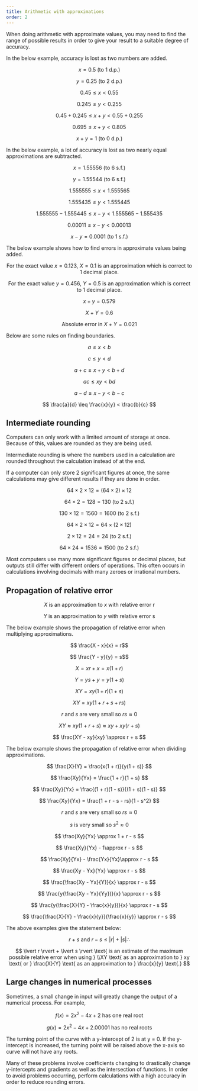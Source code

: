 ```yaml
---
title: Arithmetic with approximations
order: 2
---
```


When doing arithmetic with approximate values, you may need to find the range of possible results in order to give your result to a suitable degree of accuracy.

In the below example, accuracy is lost as two numbers are added.

$$
x = 0.5 \text{ (to 1 d.p.)}
$$

$$
y = 0.25 \text{ (to 2 d.p.)}
$$

$$
0.45 \leq x < 0.55
$$

$$
0.245 \leq y < 0.255
$$

$$
0.45 + 0.245 \leq x + y < 0.55 + 0.255
$$

$$
0.695 \leq x + y < 0.805
$$

$$
x + y = 1 \text{ (to 0 d.p.)}
$$

In the below example, a lot of accuracy is lost as two nearly equal approximations are subtracted.

$$
x = 1.55556 \text{ (to 6 s.f.)}
$$

$$
y = 1.55544 \text{ (to 6 s.f.)}
$$

$$
1.555555 \leq x < 1.555565
$$

$$
1.555435 \leq y < 1.555445
$$

$$
1.555555 - 1.555445 \leq x - y < 1.555565 - 1.555435
$$

$$
0.00011 \leq x - y < 0.00013
$$

$$
x - y = 0.0001 \text{ (to 1 s.f.)}
$$

The below example shows how to find errors in approximate values being added.

$$
\text{For the exact value } x = 0.123\text{, } X = 0.1 \text{ is an approximation which is correct to 1 decimal place.}
$$

$$
\text{For the exact value } y = 0.456 \text{, } Y = 0.5 \text{ is an approximation which is correct to 1 decimal place.}
$$

$$
x + y = 0.579
$$

$$
X + Y = 0.6
$$

$$
\text{Absolute error in }X + Y = 0.021
$$

Below are some rules on finding boundaries.

$$
a \leq x < b$$

$$
c \leq y < d$$

$$
a + c \leq x + y < b + d
$$

$$
ac \leq xy < bd
$$

$$
a - d \leq x - y < b - c
$$

$$
\frac{a}{d} \leq \frac{x}{y} < \frac{b}{c}
$$

## Intermediate rounding

Computers can only work with a limited amount of storage at once. Because of this, values are rounded as they are being used.

Intermediate rounding is where the numbers used in a calculation are rounded throughout the calculation instead of at the end.

If a computer can only store 2 significant figures at once, the same calculations may give different results if they are done in order.

$$
64 \times 2 \times 12 = (64 \times 2) \times 12
$$

$$
64 \times 2 = 128 = 130 \text{ (to 2 s.f.)}
$$

$$
130 \times 12 = 1560 = 1600 \text{ (to 2 s.f.)}
$$

$$
64 \times 2 \times 12 = 64 \times (2 \times 12)
$$

$$
2 \times 12 = 24 = 24 \text{ (to 2 s.f.)}
$$

$$
64 \times 24 = 1536 = 1500 \text{ (to 2 s.f.)}
$$

Most computers use many more significant figures or decimal places, but outputs still differ with different orders of operations. This often occurs in calculations involving decimals with many zeroes or irrational numbers.

## Propagation of relative error

$$
X \text{ is an approximation to } x \text{ with relative error r}$$

$$
Y \text{ is an approximation to } y \text{ with relative error s}$$

The below example shows the propagation of relative error when multiplying approximations.

$$
\frac{X - x}{x} = r$$

$$
\frac{Y - y}{y} = s$$

$$
X = xr + x = x(1 + r)$$

$$
Y = ys + y = y(1 + s)$$

$$
XY = xy(1 + r)(1 + s)$$

$$
XY = xy(1 + r + s + rs)$$

$$
r \text{ and } s \text{ are very small so } rs \approx 0
$$

$$
XY \approx xy(1 + r + s) \approx xy + xy(r + s)
$$

$$
\frac{XY - xy}{xy} \approx r + s
$$

The below example shows the propagation of relative error when dividing approximations.

$$
\frac{X}{Y} = \frac{x(1 + r)}{y(1 + s)}
$$

$$
\frac{Xy}{Yx} = \frac{1 + r}{1 + s}
$$

$$
\frac{Xy}{Yx} = \frac{(1 + r)(1 - s)}{(1 + s)(1 - s)}
$$

$$
\frac{Xy}{Yx} = \frac{1 + r - s - rs}{1 - s^2}
$$

$$
r \text{ and } s \text{ are very small so } rs \approx 0
$$

$$
s \text{ is very small so } s^2 \approx 0
$$

$$
\frac{Xy}{Yx} \approx 1 + r - s
$$

$$
\frac{Xy}{Yx} - 1\approx r - s
$$

$$
\frac{Xy}{Yx} - \frac{Yx}{Yx}\approx r - s
$$

$$
\frac{Xy - Yx}{Yx} \approx r - s
$$

$$
\frac{\frac{Xy - Yx}{Y}}{x} \approx r - s
$$

$$
\frac{y(\frac{Xy - Yx}{Yy})}{x} \approx r - s
$$

$$
\frac{y(\frac{X}{Y} - \frac{x}{y})}{x} \approx r - s
$$

$$
\frac{\frac{X}{Y} - \frac{x}{y}}{\frac{x}{y}} \approx r - s
$$

The above examples give the statement below:

$$
r + s \text{ and } r - s \leq \lvert r \rvert + \lvert s \rvert \therefore
$$

$$
\lvert r \rvert + \lvert s \rvert \text{ is an estimate of the maximum possible relative error when using } \\XY \text{ as an approximation to } xy \text{ or } \frac{X}{Y} \text{ as an approximation to } \frac{x}{y} \text{.}
$$

## Large changes in numerical processes

Sometimes, a small change in input will greatly change the output of a numerical process. For example,

$$
f(x) = 2x^2-4x+2 \text{ has one real root}
$$

$$
g(x) = 2x^2-4x+2.00001 \text{ has no real roots}
$$

The turning point of the curve with a y-intercept of 2 is at y = 0. If the y-intercept is increased, the turning point will be raised above the x-axis so curve will not have any roots.

Many of these problems involve coefficients changing to drastically change y-intercepts and gradients as well as the intersection of functions. In order to avoid problems occurring, perform calculations with a high accuracy in order to reduce rounding errors.

